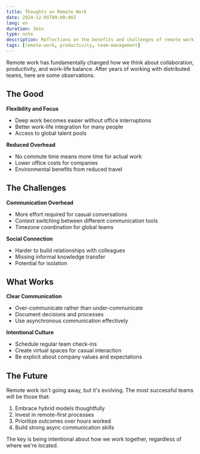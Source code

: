 ```yaml
---
title: Thoughts on Remote Work
date: 2024-12-05T09:00:00Z
lang: en
duration: 3min
type: note
description: Reflections on the benefits and challenges of remote work after several years of distributed team experience.
tags: [remote-work, productivity, team-management]
---
```


Remote work has fundamentally changed how we think about collaboration, productivity, and work-life balance. After years of working with distributed teams, here are some observations.

## The Good

**Flexibility and Focus**

- Deep work becomes easier without office interruptions
- Better work-life integration for many people
- Access to global talent pools

**Reduced Overhead**

- No commute time means more time for actual work
- Lower office costs for companies
- Environmental benefits from reduced travel

## The Challenges

**Communication Overhead**

- More effort required for casual conversations
- Context switching between different communication tools
- Timezone coordination for global teams

**Social Connection**

- Harder to build relationships with colleagues
- Missing informal knowledge transfer
- Potential for isolation

## What Works

**Clear Communication**

- Over-communicate rather than under-communicate
- Document decisions and processes
- Use asynchronous communication effectively

**Intentional Culture**

- Schedule regular team check-ins
- Create virtual spaces for casual interaction
- Be explicit about company values and expectations

## The Future

Remote work isn't going away, but it's evolving. The most successful teams will be those that:

1. Embrace hybrid models thoughtfully
2. Invest in remote-first processes
3. Prioritize outcomes over hours worked
4. Build strong async communication skills

The key is being intentional about how we work together, regardless of where we're located.

